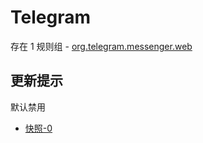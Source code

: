 # Telegram

存在 1 规则组 - [org.telegram.messenger.web](/src/apps/org.telegram.messenger.web.ts)

## 更新提示

默认禁用

- [快照-0](https://i.gkd.li/i/13847837)
